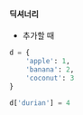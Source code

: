 #### 딕셔너리

- 추가할 때
```python
d = {
    'apple': 1,
    'banana': 2,
    'coconut': 3
}

d['durian'] = 4

```

